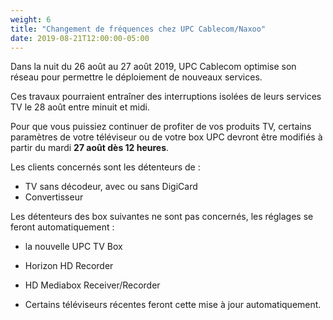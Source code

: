```yaml
---
weight: 6
title: "Changement de fréquences chez UPC Cablecom/Naxoo"
date: 2019-08-21T12:00:00-05:00
---
```


Dans la nuit du 26 août au 27 août 2019, UPC Cablecom optimise son réseau pour permettre le déploiement de nouveaux services.

Ces travaux pourraient entraîner des interruptions isolées de leurs services TV le 28 août entre minuit et midi.


Pour que vous puissiez continuer de profiter de vos produits TV, certains paramètres de votre téléviseur ou de votre box UPC devront être modifiés à partir du mardi **27 août dès 12 heures**.

Les clients concernés sont les détenteurs de :

* TV sans décodeur, avec ou sans DigiCard
* Convertisseur


Les détenteurs des box suivantes ne sont pas concernés, les réglages se feront automatiquement :

* la nouvelle UPC TV Box
* Horizon HD Recorder
* HD Mediabox Receiver/Recorder


* Certains téléviseurs récentes feront cette mise à jour automatiquement.
